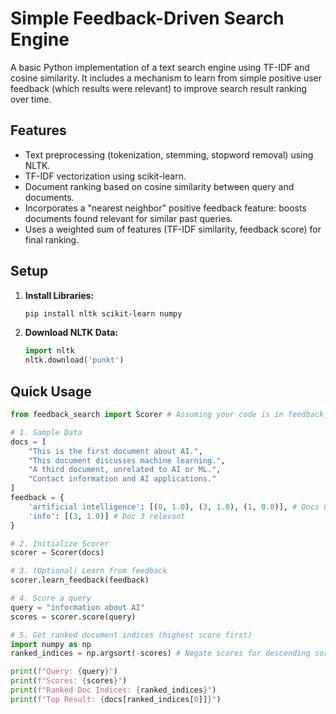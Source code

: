 # Simple Feedback-Driven Search Engine

A basic Python implementation of a text search engine using TF-IDF and cosine similarity. It includes a mechanism to learn from simple positive user feedback (which results were relevant) to improve search result ranking over time.

## Features

*   Text preprocessing (tokenization, stemming, stopword removal) using NLTK.
*   TF-IDF vectorization using scikit-learn.
*   Document ranking based on cosine similarity between query and documents.
*   Incorporates a "nearest neighbor" positive feedback feature: boosts documents found relevant for similar past queries.
*   Uses a weighted sum of features (TF-IDF similarity, feedback score) for final ranking.

## Setup

1.  **Install Libraries:**
    ```bash
    pip install nltk scikit-learn numpy
    ```
2.  **Download NLTK Data:**
    ```python
    import nltk
    nltk.download('punkt')
    ```

## Quick Usage

```python
from feedback_search import Scorer # Assuming your code is in feedback_search.py

# 1. Sample Data
docs = [
    "This is the first document about AI.",
    "This document discusses machine learning.",
    "A third document, unrelated to AI or ML.",
    "Contact information and AI applications."
]
feedback = {
    'artificial intelligence': [(0, 1.0), (3, 1.0), (1, 0.0)], # Docs 0, 3 relevant
    'info': [(3, 1.0)] # Doc 3 relevant
}

# 2. Initialize Scorer
scorer = Scorer(docs)

# 3. (Optional) Learn from feedback
scorer.learn_feedback(feedback)

# 4. Score a query
query = "information about AI"
scores = scorer.score(query)

# 5. Get ranked document indices (highest score first)
import numpy as np
ranked_indices = np.argsort(-scores) # Negate scores for descending sort

print(f"Query: {query}")
print(f"Scores: {scores}")
print(f"Ranked Doc Indices: {ranked_indices}")
print(f"Top Result: {docs[ranked_indices[0]]}")